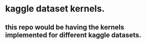 # kaggle dataset kernels.

## this repo would be having the kernels implemented for different kaggle datasets.

